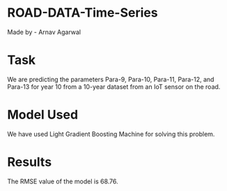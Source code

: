 # ROAD-DATA-Time-Series

Made by - Arnav Agarwal

# Task
We are predicting the parameters Para-9, Para-10, Para-11, Para-12, and Para-13 for year 10 from a 10-year dataset from an IoT sensor on the road.

# Model Used
We have used Light Gradient Boosting Machine for solving this problem.

# Results
The RMSE value of the model is 68.76.
